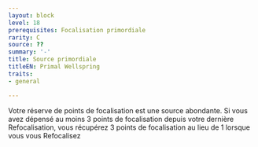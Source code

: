 ```yaml
---
layout: block
level: 18
prerequisites: Focalisation primordiale
rarity: C
source: ??
summary: '-'
title: Source primordiale
titleEN: Primal Wellspring
traits:
- general

---
```


<p>Votre réserve de points de focalisation est une source abondante. Si vous avez dépensé au moins 3 points de focalisation depuis votre dernière Refocalisation, vous récupérez 3 points de focalisation au lieu de 1 lorsque vous vous Refocalisez</p>